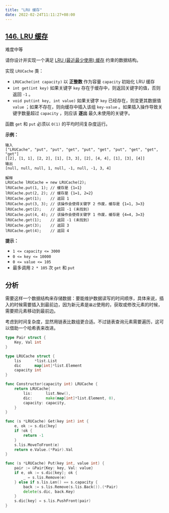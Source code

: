 ```yaml
---
title: "LRU 缓存"
date: 2022-02-24T11:11:27+08:00
---
```

## [146. LRU 缓存](https://leetcode-cn.com/problems/lru-cache/)

难度中等

请你设计并实现一个满足 [LRU (最近最少使用) 缓存](https://baike.baidu.com/item/LRU) 约束的数据结构。

实现 `LRUCache` 类：

- `LRUCache(int capacity)` 以 **正整数** 作为容量 `capacity` 初始化 LRU 缓存
- `int get(int key)` 如果关键字 `key` 存在于缓存中，则返回关键字的值，否则返回 `-1` 。
- `void put(int key, int value)` 如果关键字 `key` 已经存在，则变更其数据值 `value` ；如果不存在，则向缓存中插入该组 `key-value` 。如果插入操作导致关键字数量超过 `capacity` ，则应该 **逐出** 最久未使用的关键字。

函数 `get` 和 `put` 必须以 `O(1)` 的平均时间复杂度运行。

 

**示例：**

```
输入
["LRUCache", "put", "put", "get", "put", "get", "put", "get", "get", "get"]
[[2], [1, 1], [2, 2], [1], [3, 3], [2], [4, 4], [1], [3], [4]]
输出
[null, null, null, 1, null, -1, null, -1, 3, 4]

解释
LRUCache lRUCache = new LRUCache(2);
lRUCache.put(1, 1); // 缓存是 {1=1}
lRUCache.put(2, 2); // 缓存是 {1=1, 2=2}
lRUCache.get(1);    // 返回 1
lRUCache.put(3, 3); // 该操作会使得关键字 2 作废，缓存是 {1=1, 3=3}
lRUCache.get(2);    // 返回 -1 (未找到)
lRUCache.put(4, 4); // 该操作会使得关键字 1 作废，缓存是 {4=4, 3=3}
lRUCache.get(1);    // 返回 -1 (未找到)
lRUCache.get(3);    // 返回 3
lRUCache.get(4);    // 返回 4
```

 

**提示：**

- `1 <= capacity <= 3000`
- `0 <= key <= 10000`
- `0 <= value <= 105`
- 最多调用 `2 * 105` 次 `get` 和 `put`

## 分析

需要这样一个数据结构来存储数据：要能维护数据读写的时间顺序，具体来说，插入的时候需要插入到最前边，因为新元素是`最近`使用的，获取或修改元素的时候，需要把元素移动到最前边。

考虑到时间复杂度，显然用链表比数组更合适。不过链表查询元素需要遍历，这可以借助一个哈希表来改进。

```go
type Pair struct {
	Key, Val int
}

type LRUCache struct {
	lis      *list.List
	dic      map[int]*list.Element
	capacity int
}

func Constructor(capacity int) LRUCache {
	return LRUCache{
		lis:      list.New(),
		dic:      make(map[int]*list.Element, 0),
		capacity: capacity,
	}
}

func (s *LRUCache) Get(key int) int {
	e, ok := s.dic[key]
	if !ok {
		return -1
	}
	s.lis.MoveToFront(e)
	return e.Value.(*Pair).Val
}

func (s *LRUCache) Put(key int, value int) {
	pair := &Pair{Key: key, Val: value}
	if e, ok := s.dic[key]; ok {
		_ = s.lis.Remove(e)
	} else if s.lis.Len() == s.capacity {
		back := s.lis.Remove(s.lis.Back()).(*Pair)
		delete(s.dic, back.Key)
	}
	s.dic[key] = s.lis.PushFront(pair)
}
```